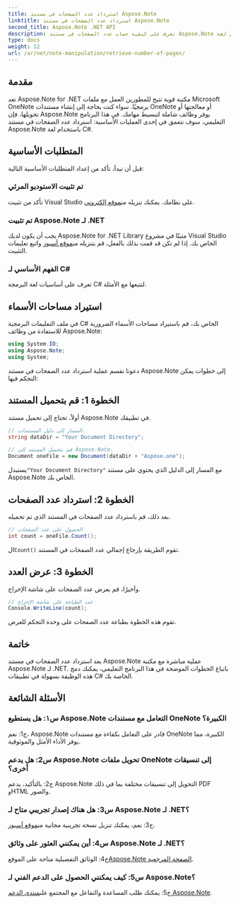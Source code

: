 ```yaml
---
title: استرداد عدد الصفحات في مستند Aspose.Note
linktitle: استرداد عدد الصفحات في مستند Aspose.Note
second_title: Aspose.Note .NET API
description: تعرف على كيفية حساب عدد الصفحات في مستند Aspose.Note باستخدام لغة C#. اتبع دليلنا خطوة بخطوة لسهولة التكامل.
type: docs
weight: 12
url: /ar/net/note-manipulation/retrieve-number-of-pages/
---
```

## مقدمة

تعد Aspose.Note for .NET مكتبة قوية تتيح للمطورين العمل مع ملفات Microsoft OneNote برمجيًا. سواء كنت بحاجة إلى إنشاء مستندات OneNote أو معالجتها أو تحويلها، فإن Aspose.Note يوفر وظائف شاملة لتبسيط مهامك. في هذا البرنامج التعليمي، سوف نتعمق في إحدى العمليات الأساسية: استرداد عدد الصفحات في مستند Aspose.Note باستخدام لغة C#.

## المتطلبات الأساسية

قبل أن نبدأ، تأكد من إعداد المتطلبات الأساسية التالية:

### تم تثبيت الاستوديو المرئي

 تأكد من تثبيت Visual Studio على نظامك. يمكنك تنزيله من[موقع إلكتروني](https://visualstudio.microsoft.com/).

### تم تثبيت Aspose.Note لـ .NET

 يجب أن يكون لديك Aspose.Note for .NET Library مثبتًا في مشروع Visual Studio الخاص بك. إذا لم تكن قد قمت بذلك بالفعل، قم بتنزيله من[موقع أسبوز](https://releases.aspose.com/note/net/) واتبع تعليمات التثبيت.

### الفهم الأساسي لـ C#

تعرف على أساسيات لغة البرمجة C# لتتبعها مع الأمثلة.

## استيراد مساحات الأسماء

في ملف التعليمات البرمجية C# الخاص بك، قم باستيراد مساحات الأسماء الضرورية للاستفادة من وظائف Aspose.Note:

```csharp
using System.IO;
using Aspose.Note;
using System;
```

دعونا نقسم عملية استرداد عدد الصفحات في مستند Aspose.Note إلى خطوات يمكن التحكم فيها:

## الخطوة 1: قم بتحميل المستند

أولاً، تحتاج إلى تحميل مستند Aspose.Note في تطبيقك.

```csharp
// المسار إلى دليل المستندات.
string dataDir = "Your Document Directory";

// قم بتحميل المستند إلى Aspose.Note.
Document oneFile = new Document(dataDir + "Aspose.one");
```

 يستبدل`"Your Document Directory"` مع المسار إلى الدليل الذي يحتوي على مستند Aspose.Note الخاص بك.

## الخطوة 2: استرداد عدد الصفحات

بعد ذلك، قم باسترداد عدد الصفحات في المستند الذي تم تحميله.

```csharp
// الحصول على عدد الصفحات
int count = oneFile.Count();
```

 ال`Count()` تقوم الطريقة بإرجاع إجمالي عدد الصفحات في المستند.

## الخطوة 3: عرض العدد

وأخيرًا، قم بعرض عدد الصفحات على شاشة الإخراج.

```csharp
// عدد الطباعة على شاشة الإخراج
Console.WriteLine(count);
```

تقوم هذه الخطوة بطباعة عدد الصفحات على وحدة التحكم للعرض.

## خاتمة

يعد استرداد عدد الصفحات في مستند Aspose.Note عملية مباشرة مع مكتبة Aspose.Note لـ .NET. باتباع الخطوات الموضحة في هذا البرنامج التعليمي، يمكنك دمج هذه الوظيفة بسهولة في تطبيقات C# الخاصة بك.

## الأسئلة الشائعة

### س١: هل يستطيع Aspose.Note التعامل مع مستندات OneNote الكبيرة؟

ج1: نعم، Aspose.Note قادر على التعامل بكفاءة مع مستندات OneNote الكبيرة، مما يوفر الأداء الأمثل والموثوقية.

### س2: هل يدعم Aspose.Note تحويل ملفات OneNote إلى تنسيقات أخرى؟

ج2: بالتأكيد، يدعم Aspose.Note التحويل إلى تنسيقات مختلفة بما في ذلك PDF وHTML والصور.

### س3: هل هناك إصدار تجريبي متاح لـ Aspose.Note لـ .NET؟

 ج3: نعم، يمكنك تنزيل نسخة تجريبية مجانية من[موقع أسبوز](https://releases.aspose.com/).

### س4: أين يمكنني العثور على وثائق Aspose.Note لـ .NET؟

 ج4: الوثائق التفصيلية متاحة على الموقع[Aspose.Note الصفحة المرجعية](https://reference.aspose.com/note/net/).

### س5: كيف يمكنني الحصول على الدعم الفني لـ Aspose.Note؟

 ج5: يمكنك طلب المساعدة والتفاعل مع المجتمع على[منتدى الدعم Aspose.Note](https://forum.aspose.com/c/note/28).